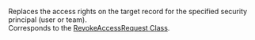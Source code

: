 Replaces the access rights on the target record for the specified security principal (user or team).  
Corresponds to the [RevokeAccessRequest Class](https://msdn.microsoft.com/library/microsoft.crm.sdk.messages.revokeaccessrequest.aspx).
